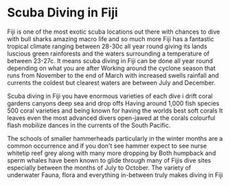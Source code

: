 
# Scuba Diving in Fiji

Fiji is one of the most exotic scuba locations out there with chances to dive with bull sharks amazing macro life and so much more Fiji has a fantastic tropical climate ranging between 28-30c all year round giving its lands luscious green rainforests and the waters surrounding a temperature of between 23-27c. It means scuba diving in Fiji can be done all year round depending on what you are after Working around the cyclone season that runs from November to the end of March with increased swells rainfall and currents the coldest but clearest waters are between July and December.

Scuba diving in Fiji you have enormous varieties of each dive i drift coral gardens canyons deep sea and drop offs Having around 1,000 fish species 500 coral varieties and being known for having the worlds best soft corals It leaves even the most advanced divers open-jawed at the corals colourful flash mobilize dances in the currents of the South Pacific.

The schools of smaller hammerheads particularly in the winter months are a common occurrence and if you don't see hammer expect to see nurse whitetip reef grey along with many more dropping by Both humpback and sperm whales have been known to glide through many of Fijis dive sites especially between the months of July to October. The variety of underwater Fauna, flora and everything in-between truly makes diving in Fiji
